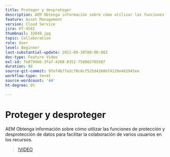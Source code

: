 ```yaml
---
title: Proteger y desproteger
description: AEM Obtenga información sobre cómo utilizar las funciones de protección y desprotección de datos para facilitar la colaboración de varios usuarios en los recursos.
feature: Asset Management
version: Cloud Service
jira: KT-4542
thumbnail: 32048.jpg
topic: Collaboration
role: User
level: Beginner
last-substantial-update: 2021-09-30T00:00:00Z
doc-type: Feature Video
exl-id: fe8794b6-3fa7-4268-8352-758882705587
duration: 88
source-git-commit: 9fef4b77a2c70c8cf525d42686f4120e481945ee
workflow-type: tm+mt
source-wordcount: '44'
ht-degree: 0%

---
```


# Proteger y desproteger

AEM Obtenga información sobre cómo utilizar las funciones de protección y desprotección de datos para facilitar la colaboración de varios usuarios en los recursos.

>[!VIDEO](https://video.tv.adobe.com/v/32048?quality=12&learn=on)
